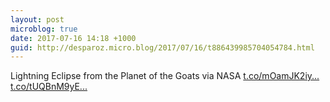 ```yaml
---
layout: post
microblog: true
date: 2017-07-16 14:18 +1000
guid: http://desparoz.micro.blog/2017/07/16/t886439985704054784.html
---
```

Lightning Eclipse from the Planet of the Goats   via NASA [t.co/mOamJK2iy...](https://t.co/mOamJK2iyE) [t.co/tUQBnM9yE...](https://t.co/tUQBnM9yET)
